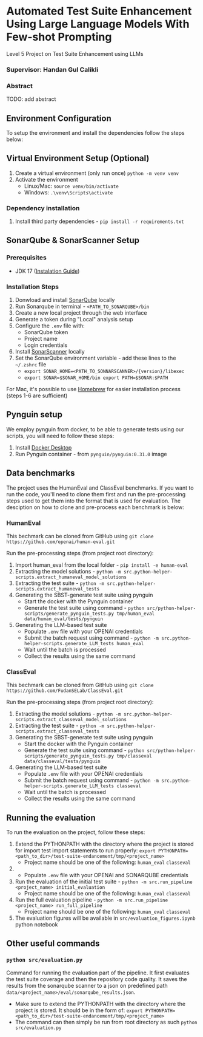 # Automated Test Suite Enhancement Using Large Language Models With Few-shot Prompting
Level 5 Project on Test Suite Enhancement using LLMs

### Supervisor: Handan Gul Calikli

### Abstract

TODO: add abstract

## Environment Configuration
To setup the environment and install the dependencies follow the steps below:

## Virtual Environment Setup (Optional)

1. Create a virtual environment (only run once) `python -m venv venv`
2. Activate the environment
    - Linux/Mac: `source venv/bin/activate`
    - Windows: `.\venv\Scripts\activate`

### Dependency installation

1. Install third party dependencies - `pip install -r requirements.txt`

## SonarQube & SonarScanner Setup

### Prerequisites

- JDK 17 ([Instalation Guide](https://www3.cs.stonybrook.edu/~amione/CSE114_Course/materials/resources/InstallingJava17.pdf))

### Installation Steps

1. Donwload and install [SonarQube](https://docs.sonarsource.com/sonarqube/latest/try-out-sonarqube/#installing-a-local-instance-of-sonarqube) locally
2. Run Sonarqube in terminal - `<PATH_TO_SONARQUBE>/bin` 
3. Create a new local project through the web interface
4. Generate a token during "Local" analysis setup
5. Configure the `.env` file with:
    - SonarQube token
    - Project name
    - Login credentials
6. Install [SonarScanner](https://docs.sonarsource.com/sonarcloud/advanced-setup/ci-based-analysis/sonarscanner-cli/) locally
7. Set the SonarQube environment variable - add these lines to the `~/.zshrc` file
   - `export SONAR_HOME=<PATH_TO_SONNARSCANNER>/{version}/libexec`
   - `export SONAR=$SONAR_HOME/bin export PATH=$SONAR:$PATH`

For Mac, it's possible to use [Homebrew](https://techblost.com/how-to-setup-sonarqube-locally-on-mac/) for easier installation process (steps 1-6 are sufficient)

## Pynguin setup

We employ pynguin from docker, to be able to generate tests using our scripts, you will need to follow these steps:

1. Install [Docker Desktop](https://docs.docker.com/desktop/)
2. Run Pynguin container - from `pynguin/pynguin:0.31.0` image

## Data benchmarks
The project uses the HumanEval and ClassEval benchmarks. If you want to run the code, you'll need to clone them first and run the pre-processing steps used to get them into the format that is used for evaluation. The desciption on how to clone and pre-process each benchmark is below:

### HumanEval
This bechmark can be cloned from GitHub using `git clone https://github.com/openai/human-eval.git`

Run the pre-processing steps  (from project root directory):
1. Import human_eval from the local folder - `pip install -e human-eval`
2. Extracting the model solutions - `python -m src.python-helper-scripts.extract_humaneval_model_solutions`
3. Extracting the test suite - `python -m src.python-helper-scripts.extract_humaneval_tests`
4. Generating the SBST-generate test suite using pynguin
    - Start the docker with the Pynguin container
    - Generate the test suite using command - `python src/python-helper-scripts/generate_pynguin_tests.py tmp/human_eval data/human_eval/tests/pynguin`
5. Generating the LLM-based test suite
    - Populate `.env` file with your OPENAI credentials
    - Submit the batch request using command - `python -m src.python-helper-scripts.generate_LLM_tests human_eval`
    - Wait until the batch is processed
    - Collect the results using the same command

### ClassEval
This bechmark can be cloned from GitHub using `git clone https://github.com/FudanSELab/ClassEval.git`

Run the pre-processing steps (from project root directory):
1. Extracting the model solutions - `python -m src.python-helper-scripts.extract_classeval_model_solutions`
2. Extracting the test suite - `python -m src.python-helper-scripts.extract_classeval_tests`
3. Generating the SBST-generate test suite using pynguin
    - Start the docker with the Pynguin container
    - Generate the test suite using command - `python src/python-helper-scripts/generate_pynguin_tests.py tmp/classeval data/classeval/tests/pynguin`
4. Generating the LLM-based test suite
    - Populate `.env` file with your OPENAI credentials
    - Submit the batch request using command - `python -m src.python-helper-scripts.generate_LLM_tests classeval`
    - Wait until the batch is processed
    - Collect the results using the same command

## Running the evaluation

To run the evaluation on the project, follow these steps:

1. Extend the PYTHONPATH with the directory where the project is stored for import test import statements to run properly: `export PYTHONPATH=<path_to_dir>/test-suite-endancement/tmp/<project_name>` 
    - Project name should be one of the following: `human_eval` `classeval`
2. - Populate `.env` file with your OPENAI and SONARQUBE credentials
3. Run the evaluation of the initial test suite - `python -m src.run_pipeline <project_name> initial_evaluation`
    - Project name should be one of the following: `human_eval` `classeval`
4. Run the full evaluation pipeline - `python -m src.run_pipeline <project_name> run_full_pipeline`
    - Project name should be one of the following: `human_eval` `classeval`
5. The evaluation figures will be available in `src/evaluation_figures.ipynb` python notebook

## Other useful commands

### `python src/evaluation.py`
Command for running the evaluation part of the pipeline. It first evaluates the test suite coverage and then the repository code quality. It saves the results from the sonarqube scanner to a json on predefined path `data/<project_name>/eval/sonarqube_results.json`.
- Make sure to extend the PYTHONPATH with the directory where the project is stored. It should be in the form of: `export PYTHONPATH=<path_to_dir>/test-suite-endancement/tmp/<project_name>`
- The command can then simply be run from root directory as such `python src/evaluation.py`



